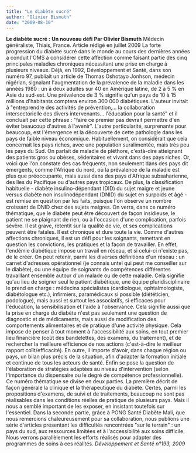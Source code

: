 ```yaml
---
title: "Le diabète sucré"
author: "Olivier Bismuth"
date: "2009-08-10"
---
```


**Le diabète sucré :** **Un nouveau défi** **Par Olivier Bismuth** Médecin généraliste, Thiais, France. Article rédigé en juillet 2009 La forte progression du diabète sucré dans le monde au cours des dernières années a conduit l'OMS à considérer cette affection comme faisant partie des cinq principales maladies chroniques nécessitant une prise en charge à plusieurs niveaux. Déjà, en 1992, Développement et Santé, dans son numéro 97, publiait un article de Thomas Oshotayo Jonhson, médecin nigérian, signalant l'augmentation de la pré­valence de la maladie dans les années 1980 : un à deux adultes sur 40 en Amérique latine, de 2 à 5 % en Asie du sud-est. Une prévalence de 3 % signifie qu'un pays de 10 à 15 millions d'habitants comptera environ 300 000 diabétiques. L'auteur invitait à "entreprendre des activités de prévention,... la collabora­tion intersectorielle des divers intervenants... l'éducation pour la santé" et il concluait par cette phrase : "faire ce premier pas devrait permettre d'en éviter beaucoup d'autres à l'avenir". L'autre particularité, surprenante pour beaucoup, est l'émergence et la découverte de cette pathologie dans les pays de faible niveau économique. Habituellement, on considérait que cela concernait les pays riches, avec une population suralimentée, mais très peu les pays du Sud. On parlait de maladie de pléthore, c'est­à-dire atteignant des patients gros ou obèses, sédentaires et vivant dans des pays riches. Or, voici que l'on constate des cas fréquents, non seulement dans des pays dit émergents, comme l'Afrique du nord, où la prévalence de la maladie est plus que préoccupante, mais aussi dans des pays d'Afrique subsaharienne, des îles du Pacifique ou d'autres pays tropicaux. De plus, la classification habituelle - diabète insulino-dépen­dant (DID) du sujet maigre et jeune versus diabète non insulinodépendant (DNID) du sujet en surpoids et âgé - est remise en question par les faits, puisque l'on observe un nombre croissant de DNID chez des sujets maigres. On verra, dans ce numéro thématique, que le diabète peut être découvert de façon insidieuse, le patient ne se plaignant de rien, ou à l'occasion d'une complication, parfois sévère. Il est grave, retentit sur la qua­lité de vie, et ses complications peuvent être fatales. Il est chronique et dure toute la vie. Comme d'autres affections chroniques, il est un défi pour les soignants, remettant en question les convic­tions, les pratiques et la façon de travailler. En effet, l'endémie diabétique impose un travail en réseau, et si celui-ci n'existe pas, de le créer. On peut retenir, parmi les diverses définitions d'un réseau : un carnet d'adresses opérationnel (je connais untel qui peut me conseiller sur le diabète), ou une équipe de soignants de compétences différentes travaillant ensemble autour d'un malade ou de cette maladie. Cela signifie qu'au lieu de soigner seul le patient diabétique, une équipe pluridisciplinaire le prend en charge : méde­cins spécialistes (cardiologue, ophtalmologiste, diabétologue etc.), infirmiers, paramédicaux si possible (diététicien, podologue), mais aussi et surtout les associatifs, si efficaces pour l'éducation, la sensibilisa­tion et l'aide à l'observance. Cela signifie aussi que la prise en charge du diabète n'est pas seulement une question de diagnostic et de médicaments, mais aussi de modification des comportements alimentaires et de pratique d'une activi­té physique. Cela impose de penser à tout moment à l'accessibilité aux soins, en tout premier lieu finan­cière (coût des bandelettes, des examens, du traitement), et de rechercher la meilleure efficience de nos actions (c'est-à-dire le meilleur rapport coîit/efficacité). En outre, il importe d'avoir, dans chaque région ou pays, un bilan plus précis de la situation, afin d'adapter la formation initiale et continue de tous les acteurs de santé. Enfin se pose la question de l'élaboration de stratégies adaptées au niveau d'interven­tion (selon l'importance du dispensaire ou le degré de compétence professionnelle). Ce numéro thématique se divise en deux parties. La première décrit de façon générale la clinique et la thérapeutique du diabète. Certes, parmi les propositions d'examens, de suivi et de traitements, beaucoup ne sont pas réalisables dans les conditions réelles de pratique de plusieurs pays. Mais il nous a semblé important de les exposer, en insistant toutefois sur l'essentiel. Dans la seconde partie, grâce à PONG Santé Diabète Mali, que nous remercions chaleureusement pour sa collaboration, nous publions une série d'articles présentant les difficultés rencontrées "sur le terrain" : un pays du sud, aux ressources limitées et à l'accessibilité aux soins difficile. Nous verrons parallèlement les efforts réalisés pour adapter des programmes de soins à ces réalités. *Développement et Santé n°193, 2009*
